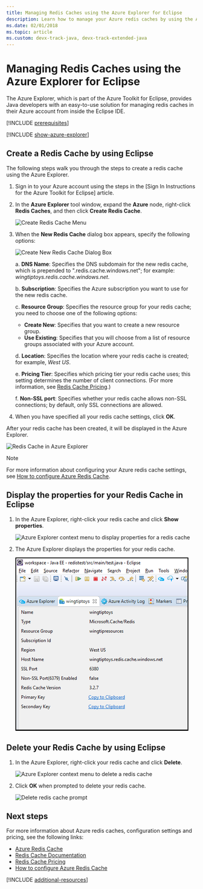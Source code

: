 ```yaml
---
title: Managing Redis Caches using the Azure Explorer for Eclipse
description: Learn how to manage your Azure redis caches by using the Azure Explorer for Eclipse.
ms.date: 02/01/2018
ms.topic: article
ms.custom: devx-track-java, devx-track-extended-java
---
```


# Managing Redis Caches using the Azure Explorer for Eclipse

The Azure Explorer, which is part of the Azure Toolkit for Eclipse, provides Java developers with an easy-to-use solution for managing redis caches in their Azure account from inside the Eclipse IDE.

[!INCLUDE [prerequisites](includes/prerequisites.md)]

[!INCLUDE [show-azure-explorer](includes/show-azure-explorer.md)]

## Create a Redis Cache by using Eclipse

The following steps walk you through the steps to create a redis cache using the Azure Explorer.

1. Sign in to your Azure account using the steps in the [Sign In Instructions for the Azure Toolkit for Eclipse] article.

1. In the **Azure Explorer** tool window, expand the **Azure** node, right-click **Redis Caches**, and then click **Create Redis Cache**.

   ![Create Redis Cache Menu][CR01]

1. When the **New Redis Cache** dialog box appears, specify the following options:

   ![Create New Redis Cache Dialog Box][CR02]

   a. **DNS Name**: Specifies the DNS subdomain for the new redis cache, which is prepended to ".redis.cache.windows.net"; for example: *wingtiptoys.redis.cache.windows.net*.

   b. **Subscription**: Specifies the Azure subscription you want to use for the new redis cache.

   c. **Resource Group**: Specifies the resource group for your redis cache; you need to choose one of the following options:
      * **Create New**: Specifies that you want to create a new resource group.
      * **Use Existing**: Specifies that you will choose from a list of resource groups associated with your Azure account.

   d. **Location**: Specifies the location where your redis cache is created; for example, *West US*.

   e. **Pricing Tier**: Specifies which pricing tier your redis cache uses; this setting determines the number of client connections. (For more information, see [Redis Cache Pricing].)

   f. **Non-SSL port**: Specifies whether your redis cache allows non-SSL connections; by default, only SSL connections are allowed.

1. When you have specified all your redis cache settings, click **OK**.

After your redis cache has been created, it will be displayed in the Azure Explorer.

   ![Redis Cache in Azure Explorer][CR03]

> [!NOTE]
>
> For more information about configuring your Azure redis cache settings, see [How to configure Azure Redis Cache].
>

## Display the properties for your Redis Cache in Eclipse

1. In the Azure Explorer, right-click your redis cache and click **Show properties**.

   ![Azure Explorer context menu to display properties for a redis cache][SP01]

1. The Azure Explorer displays the properties for your redis cache.

   ![Redis cache properties][SP02]

## Delete your Redis Cache by using Eclipse

1. In the Azure Explorer, right-click your redis cache and click **Delete**.

   ![Azure Explorer context menu to delete a redis cache][DE01]

1. Click **OK** when prompted to delete your redis cache.

   ![Delete redis cache prompt][DE02]

## Next steps

For more information about Azure redis caches, configuration settings and pricing, see the following links:

* [Azure Redis Cache]
* [Redis Cache Documentation]
* [Redis Cache Pricing]
* [How to configure Azure Redis Cache]

[!INCLUDE [additional-resources](includes/additional-resources.md)]

<!-- URL List -->

[Redis Cache Pricing]: https://azure.microsoft.com/pricing/details/cache/
[Azure Redis Cache]: https://azure.microsoft.com/services/cache/
[Redis Cache Documentation]: /azure/redis-cache/
[How to configure Azure Redis Cache]: /azure/redis-cache/cache-configure

<!-- IMG List -->

[CR01]: media/managing-redis-caches-using-azure-explorer/CR01.png
[CR02]: media/managing-redis-caches-using-azure-explorer/CR02.png
[CR03]: media/managing-redis-caches-using-azure-explorer/CR03.png

[SP01]: media/managing-redis-caches-using-azure-explorer/SP01.png
[SP02]: media/managing-redis-caches-using-azure-explorer/SP02.png

[DE01]: media/managing-redis-caches-using-azure-explorer/DE01.png
[DE02]: media/managing-redis-caches-using-azure-explorer/DE02.png
